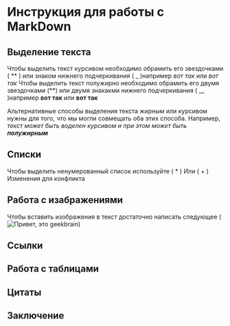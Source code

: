 # Инструкция для работы с MarkDown

## Выделение текста
Чтобы выделить текст курсивом необходимо обрамить его звездочками ( ** ) или знаком нижнего подчеркивания ( _ )например *вот так* или _вот так_ 
Чтобы выделить текст полужирно необходимо обрамить его двумя звездочками (**) или двумя знакакми нижнего подчеркивания ( __ )например **вот так** или __вот так__

Альтернативные способы выделения текста жирным или курсивом нужны для того, что мы могли совмещать оба этих способа. Например, _текст может быть воделен курсивом и при этом может быть **полужирным**_
## Списки
Чтобы выделить ненумерованный список используйте ( * ) Или ( + ) Изменения для конфликта

## Работа с изабражениями
Чтобы вставить изображения в текст достаточно написать следующее ( ![Привет, это geekbrain](i.webp))

## Ссылки

## Работа с таблицами

## Цитаты

## Заключение
